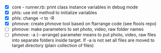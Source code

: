 - [x] core - runner.rb: print class instance variables in debug mode
- [x] phls: use init method to initialize variables
- [x] phls: change -r to -R
- [x] phmove: create phmove tool based on ftarrange code (see ftools repo)
- [ ] phmove: make parameters to set photo, video, raw folder names
- [ ] phmove: -a (--arrange) parameter means to put photo, video, raw files into separate folders inside target. If -a is not set all files are moved to target directory (plain collection of files)
